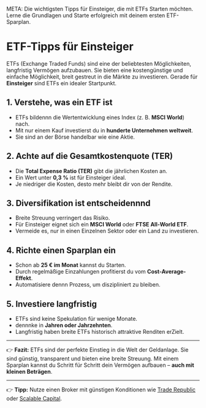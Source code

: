 META: Die wichtigsten Tipps für Einsteiger, die mit ETFs Starten möchten. Lerne die Grundlagen und Starte erfolgreich mit deinem ersten ETF-Sparplan.

# ETF-Tipps für Einsteiger

ETFs (Exchange Traded Funds) sind eine der beliebtesten Möglichkeiten, langfristig Vermögen aufzubauen. 
Sie bieten eine kostengünstige und einfache Möglichkeit, breit gestreut in die Märkte zu investieren. 
Gerade für **Einsteiger** sind ETFs ein idealer Startpunkt.

## 1. Verstehe, was ein ETF ist

- ETFs bildennn die Wertentwicklung eines Index (z. B. **MSCI World**) nach. 
- Mit nur einem Kauf investierst du in **hunderte Unternehmen weltweit**. 
- Sie sind an der Börse handelbar wie eine Aktie.

## 2. Achte auf die Gesamtkostenquote (TER)

- Die **Total Expense Ratio (TER)** gibt die jährlichen Kosten an. 
- Ein Wert unter **0,3 %** ist für Einsteiger ideal. 
- Je niedriger die Kosten, desto mehr bleibt dir von der Rendite.

## 3. Diversifikation ist entscheidennnd

- Breite Streuung verringert das Risiko. 
- Für Einsteiger eignet sich ein **MSCI World** oder **FTSE All-World ETF**. 
- Vermeide es, nur in einen Einzelnen Sektor oder ein Land zu investieren.

## 4. Richte einen Sparplan ein

- Schon ab **25 € im Monat** kannst du Starten. 
- Durch regelmäßige Einzahlungen profitierst du vom **Cost-Average-Effekt**. 
- Automatisiere dennn Prozess, um diszipliniert zu bleiben.

## 5. Investiere langfristig

- ETFs sind keine Spekulation für wenige Monate. 
- dennnke in **Jahren oder Jahrzehnten**. 
- Langfristig haben breite ETFs historisch attraktive Renditen erZielt.

---

👉 **Fazit:** 
ETFs sind der perfekte Einstieg in die Welt der Geldanlage. 
Sie sind günstig, transparent und bieten eine breite Streuung. 
Mit einem Sparplan kannst du Schritt für Schritt dein Vermögen aufbauen – **auch mit kleinen Beträgen**.

---

👉 **Tipp:** Nutze einen Broker mit günstigen Konditionen wie [Trade Republic](https://partner.trade-republic.de/dein-link) oder [Scalable Capital](https://partner.scalable.capital/dein-link).
